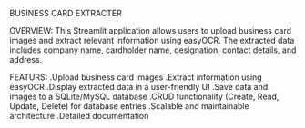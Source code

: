 BUSINESS CARD EXTRACTER

OVERVIEW:
    This Streamlit application allows users to upload business card images and extract relevant information using easyOCR. The extracted data includes company name, cardholder name, designation, contact details, and address.

FEATURS:
   .Upload business card images
   .Extract information using easyOCR
   .Display extracted data in a user-friendly UI
   .Save data and images to a SQLite/MySQL database
   .CRUD functionality (Create, Read, Update, Delete) for database entries
   .Scalable and maintainable architecture
   .Detailed documentation
